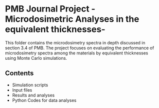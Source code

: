 # PMB Journal Project - Microdosimetric Analyses in the equivalent thicknesses-
This folder contains the microdosimetry spectra in depth discussed in section 3.4 of PMB.
The project focuses on evaluating the performance of microdosimetry spectra among the materials by equivalent thicknesses using Monte Carlo simulations.

## Contents
- Simulation scripts
- Input files
- Results and analyses
- Python Codes for data analyses
